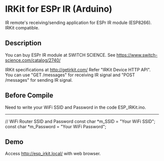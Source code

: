 # IRKit for ESPr IR (Arduino)

IR remote's receiving/sending application for ESPr IR module (ESP8266).
IRKit compatible.


## Description

You can buy ESPr IR module at SWITCH SCIENCE.
See https://www.switch-science.com/catalog/2740/

IRKit specifications at http://getirkit.com/
Refer "IRKit Device HTTP API".
You can use "GET /messages" for receiving IR signal
and "POST /messages" for sending IR signal.


## Before Compile

Need to write your WiFi SSID and Password in the code ESP_IRKit.ino.

----
// WiFi Router SSID and Password
const char *m_SSID = "Your WiFi SSID";
const char *m_Password = "Your WiFi Password";


## Demo

Access http://esp_irkit.local/ with web browser.
